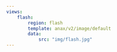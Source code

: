 ```yaml
---
views:
    flash:
        region: flash
        template: anax/v2/image/default
        data:
            src: "img/flash.jpg"
---
```

